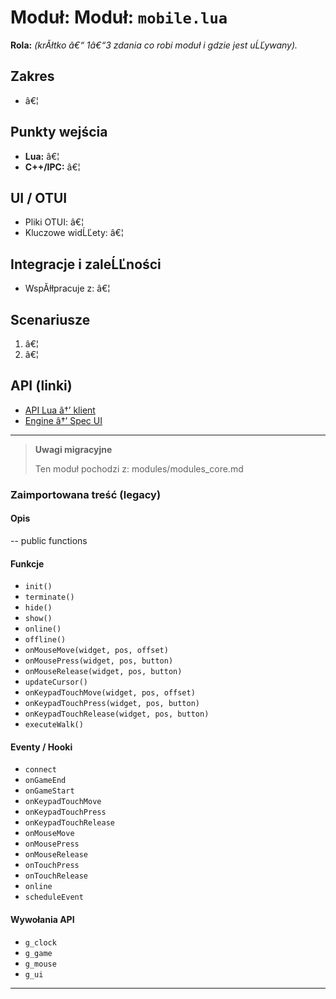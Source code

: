 # Moduł: Moduł: `mobile.lua`
**Rola:** *(krĂłtko â€“ 1â€“3 zdania co robi moduł i gdzie jest uĹĽywany).*

## Zakres
- â€¦

## Punkty wejścia
- **Lua:** â€¦
- **C++/IPC:** â€¦

## UI / OTUI
- Pliki OTUI: â€¦
- Kluczowe widĹĽety: â€¦

## Integracje i zaleĹĽności
- WspĂłłpracuje z: â€¦

## Scenariusze
1. â€¦
2. â€¦

## API (linki)
- [API Lua â†’ klient](../../api/lua/luafunctions_client.md)
- [Engine â†’ Spec UI](../../api/engine/otclient_v_8_specyfikacja_ui.md)

---

> **Uwagi migracyjne**
>
> Ten moduł pochodzi z: modules/modules_core.md

### Zaimportowana treść (legacy)
#### Opis

-- public functions


#### Funkcje

- `init()`
- `terminate()`
- `hide()`
- `show()`
- `online()`
- `offline()`
- `onMouseMove(widget, pos, offset)`
- `onMousePress(widget, pos, button)`
- `onMouseRelease(widget, pos, button)`
- `updateCursor()`
- `onKeypadTouchMove(widget, pos, offset)`
- `onKeypadTouchPress(widget, pos, button)`
- `onKeypadTouchRelease(widget, pos, button)`
- `executeWalk()`


#### Eventy / Hooki

- `connect`
- `onGameEnd`
- `onGameStart`
- `onKeypadTouchMove`
- `onKeypadTouchPress`
- `onKeypadTouchRelease`
- `onMouseMove`
- `onMousePress`
- `onMouseRelease`
- `onTouchPress`
- `onTouchRelease`
- `online`
- `scheduleEvent`


#### Wywołania API

- `g_clock`
- `g_game`
- `g_mouse`
- `g_ui`

---
